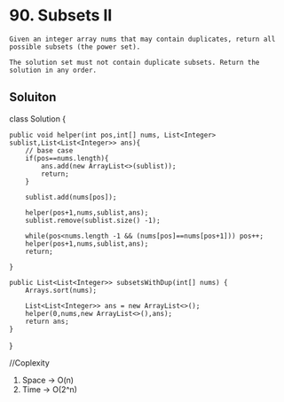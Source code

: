 # 90. Subsets II
```PS
Given an integer array nums that may contain duplicates, return all possible subsets (the power set).

The solution set must not contain duplicate subsets. Return the solution in any order.

 ```
 ## Soluiton
 class Solution {
    
    public void helper(int pos,int[] nums, List<Integer> sublist,List<List<Integer>> ans){
        // base case
        if(pos==nums.length){
            ans.add(new ArrayList<>(sublist));
            return;
        }
        
        sublist.add(nums[pos]);
        
        helper(pos+1,nums,sublist,ans);
        sublist.remove(sublist.size() -1);
        
        while(pos<nums.length -1 && (nums[pos]==nums[pos+1])) pos++;
        helper(pos+1,nums,sublist,ans);
        return;
        
    }
    
    public List<List<Integer>> subsetsWithDup(int[] nums) {
        Arrays.sort(nums);
        
        List<List<Integer>> ans = new ArrayList<>();
        helper(0,nums,new ArrayList<>(),ans);
        return ans;
    }
}

//Coplexity
1. Space -> O(n)
2. Time -> O(2^n)